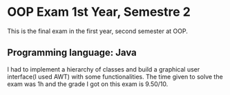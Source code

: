 # OOP Exam 1st Year, Semestre 2

This is the final exam in the first year, second semester at OOP. 

## Programming language: Java

I had to implement a hierarchy of classes and build a graphical user interface(I used AWT) with some functionalities. 
The time given to solve the exam was 1h and the grade I got on this exam is 9.50/10. 
